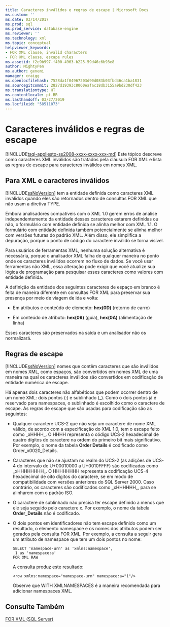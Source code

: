 ```yaml
---
title: Caracteres inválidos e regras de escape | Microsoft Docs
ms.custom: ''
ms.date: 03/14/2017
ms.prod: sql
ms.prod_service: database-engine
ms.reviewer: ''
ms.technology: xml
ms.topic: conceptual
helpviewer_keywords:
- FOR XML clause, invalid characters
- FOR XML clause, escape rules
ms.assetid: f2e9b997-f400-4963-b225-59d46c6b93e8
author: MightyPen
ms.author: genemi
manager: craigg
ms.openlocfilehash: 7528da1f04967203d90d083b03fbd46ca1ba1831
ms.sourcegitcommit: 2827d19393c8060eafac18db3155a9bd230df423
ms.translationtype: HT
ms.contentlocale: pt-BR
ms.lasthandoff: 03/27/2019
ms.locfileid: "58511073"
---
```

# <a name="invalid-characters-and-escape-rules"></a>Caracteres inválidos e regras de escape
[!INCLUDE[tsql-appliesto-ss2008-xxxx-xxxx-xxx-md](../../includes/tsql-appliesto-ss2008-xxxx-xxxx-xxx-md.md)]
  Este tópico descreve como caracteres XML inválidos são tratados pela cláusula FOR XML e lista as regras de escape para caracteres inválidos em nomes XML.  
  
## <a name="for-xml-and-invalid-characters"></a>Para XML e caracteres inválidos  
 [!INCLUDE[ssNoVersion](../../includes/ssnoversion-md.md)] tem a entidade definida como caracteres XML inválidos quando eles são retornados dentro de consultas FOR XML que não usam a diretiva TYPE.  
  
 Embora analisadores compatíveis com o XML 1.0 gerem erros de análise independentemente da entidade desses caracteres estarem definidas ou não, o formulário com entidade definida se alinha melhor com XML 1.1. O formulário com entidade definida também potencialmente se alinha melhor com versões futuras do padrão XML. Além disso, ele simplifica a depuração, porque o ponto de código do caractere inválido se torna visível.  
  
 Para usuários de ferramentas XML, nenhuma solução alternativa é necessária, porque o analisador XML falha de qualquer maneira no ponto onde os caracteres inválidos ocorrem no fluxo de dados. Se você usar ferramentas não XML, essa alteração pode exigir que você atualize sua lógica de programação para pesquisar esses caracteres como valores com entidade definida.  
  
 A definição da entidade dos seguintes caracteres de espaço em branco é feita de maneira diferente em consultas FOR XML para preservar sua presença por meio de viagem de ida e volta:  
  
-   Em atributos e conteúdo de elemento: **hex(0D)** (retorno de carro)  
  
-   Em conteúdo de atributo: **hex(09)** (guia), **hex(0A)** (alimentação de linha)  
  
 Esses caracteres são preservados na saída e um analisador não os normalizará.  
  
## <a name="escape-rules"></a>Regras de escape  
 [!INCLUDE[ssNoVersion](../../includes/ssnoversion-md.md)] nomes que contêm caracteres que são inválidos em nomes XML, como espaços, são convertidos em nomes XML de uma maneira na qual os caracteres inválidos são convertidos em codificação de entidade numérica de escape.  
  
 Há apenas dois caracteres não alfabéticos que podem ocorrer dentro de um nome XML: dois pontos (:) e sublinhado (_). Como o dois pontos já é reservado para namespaces, o sublinhado é escolhido como o caractere de escape. As regras de escape que são usadas para codificação são as seguintes:  
  
-   Qualquer caractere UCS-2 que não seja um caractere de nome XML válido, de acordo com a especificação do XML 1.0, tem o escape feito como _xHHHH\_. O HHHH representa o código UCS-2 hexadecimal de quatro dígitos do caractere na ordem do primeiro bit mais significativo. Por exemplo, o nome da tabela **Order Details** é codificado como Order_x0020_Details.  
  
-   Caracteres que não se ajustam no realm do UCS-2 (as adições de UCS-4 do intervalo de U+00010000 a U+0010FFFF) são codificadas como _xHHHHHHHH\_. O HHHHHHHH representa a codificação UCS-4 hexadecimal de oito dígitos do caractere, se em modo de compatibilidade com versões anteriores do SQL Server 2000. Caso contrário, os caracteres são codificados como _xHHHHHH\_, para se alinharem com o padrão ISO.  
  
-   O caractere de sublinhado não precisa ter escape definido a menos que ele seja seguido pelo caractere x. Por exemplo, o nome da tabela **Order_Details** não é codificado.  
  
-   O dois pontos em identificadores não tem escape definido como um resultado, o elemento namespace e os nomes dos atributos podem ser gerados pela consulta FOR XML. Por exemplo, a consulta a seguir gera um atributo de namespace que tem um dois pontos no nome:  
  
    ```  
    SELECT 'namespace-urn' as 'xmlns:namespace',   
     1 as 'namespace:a'   
    FOR XML RAW  
    ```  
  
     A consulta produz este resultado:  
  
    ```  
    <row xmlns:namespace="namespace-urn" namespace:a="1"/>  
    ```  
  
     Observe que WITH XMLNAMESPACES é a maneira recomendada para adicionar namespaces XML.  
  
## <a name="see-also"></a>Consulte Também  
 [FOR XML &#40;SQL Server&#41;](../../relational-databases/xml/for-xml-sql-server.md)  
  
  
